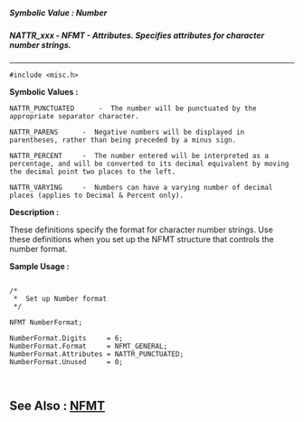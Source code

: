 ##### Symbolic Value : Number
##### NATTR_xxx - NFMT - Attributes.  Specifies attributes for character number strings.
---
```
#include <misc.h>
```

**Symbolic Values :**

	NATTR_PUNCTUATED	  -  The number will be punctuated by the appropriate separator character.

	NATTR_PARENS	  -  Negative numbers will be displayed in parentheses, rather than being preceded by a minus sign.

	NATTR_PERCENT	  -  The number entered will be interpreted as a percentage, and will be converted to its decimal equivalent by moving the decimal point two places to the left.

	NATTR_VARYING	  -  Numbers can have a varying number of decimal places (applies to Decimal & Percent only).


**Description :**

These definitions specify the format for character number strings. Use these definitions when you set up the NFMT structure that controls the number format.


**Sample Usage :**
```

/*
 *  Set up Number format
 */  

NFMT NumberFormat;  

NumberFormat.Digits     = 6;
NumberFormat.Format     = NFMT_GENERAL;
NumberFormat.Attributes = NATTR_PUNCTUATED;
NumberFormat.Unused     = 0;



```

**See Also :**
[NFMT](/domino-c-api-docs/reference/Data/NFMT)
---
